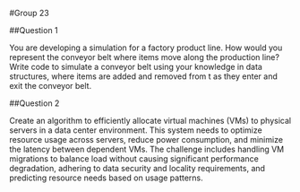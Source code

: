 #Group 23

##Question 1

You are developing a simulation for a factory product line. How would you represent the conveyor belt where items move along the production line? Write code to simulate a conveyor belt using your knowledge in data structures, where items are added and removed from t as they enter and exit the conveyor belt.

##Question 2

Create an algorithm to efficiently allocate virtual machines (VMs) to physical servers in a data center environment. This system needs to optimize resource usage across servers, reduce power consumption, and minimize the latency between dependent VMs. The challenge includes handling VM migrations to balance load without causing significant performance degradation, adhering to data security and locality requirements, and predicting resource needs based on usage patterns.
